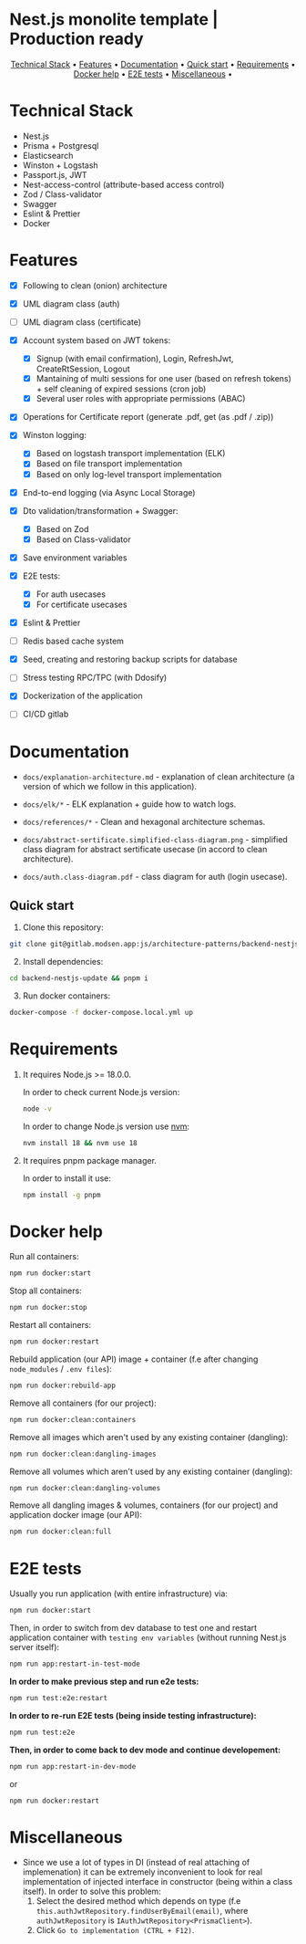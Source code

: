 # Nest.js monolite template | Production ready

<p align="center">
  <a href="#technical-stack">Technical Stack</a>  •
  <a href="#features">Features</a> •
  <a href="#documentation">Documentation</a>  •
  <a href="#quick-start">Quick start</a> •
  <a href="#requirements">Requirements</a> •
  <a href="#docker-help">Docker help</a> •
  <a href="#e2e-tests">E2E tests</a> •
  <a href="#miscellaneous">Miscellaneous</a> •
</p>


# Technical Stack

-   Nest.js
-   Prisma + Postgresql
-   Elasticsearch
-   Winston + Logstash
-   Passport.js, JWT 
-   Nest-access-control (attribute-based access control)
-   Zod / Class-validator
-   Swagger
-   Eslint & Prettier
-   Docker


# Features

-   [x] Following to clean (onion) architecture
-   [x] UML diagram class (auth)
-   [ ] UML diagram class (certificate)
-   [x] Account system based on JWT tokens:
    -   [x] Signup (with email confirmation), Login, RefreshJwt, CreateRtSession, Logout
    -   [x] Mantaining of multi sessions for one user (based on refresh tokens) + self cleaning of expired sessions (cron job)
    -   [x] Several user roles with appropriate permissions (ABAC)
-   [x] Operations for Certificate report (generate .pdf, get (as .pdf / .zip))
-   [x] Winston logging:
    -   [x] Based on logstash transport implementation (ELK)
    -   [x] Based on file transport implementation
    -   [x] Based on only log-level transport implementation
-   [x] End-to-end logging (via Async Local Storage)
-   [x] Dto validation/transformation + Swagger:
    -   [x] Based on Zod
    -   [x] Based on Class-validator   
-   [x] Save environment variables
-   [x] E2E tests:
    -   [x] For auth usecases
    -   [x] For certificate usecases
-   [x] Eslint & Prettier
-   [ ] Redis based cache system
-   [x] Seed, creating and restoring backup scripts for database
-   [ ] Stress testing RPC/TPC (with Ddosify)
-   [x] Dockerization of the application
-   [ ] CI/CD gitlab


# Documentation

- `docs/explanation-architecture.md` - explanation of clean architecture (a version of which we follow in this application).
- `docs/elk/*` - ELK explanation + guide how to watch logs.
- `docs/references/*` - Clean and hexagonal architecture schemas.

- `docs/abstract-sertificate.simplified-class-diagram.png` - simplified class diagram for abstract sertificate usecase (in accord to clean architecture).
- `docs/auth.class-diagram.pdf` - class diagram for auth (login usecase).


## Quick start

1. Clone this repository:
```bash
git clone git@gitlab.modsen.app:js/architecture-patterns/backend-nestjs-update.git
```

2. Install dependencies:
```bash
cd backend-nestjs-update && pnpm i
```

3. Run docker containers:
```bash
docker-compose -f docker-compose.local.yml up
```


# Requirements

1. It requires Node.js >= 18.0.0. 

	In order to check current Node.js version:
	```bash
	node -v
	```

	In order to change Node.js version use [nvm](https://github.com/nvm-sh/nvm):
	```bash
	nvm install 18 && nvm use 18
	```

2. It requires pnpm package manager. 
   
   In order to install it use:
	```bash
	npm install -g pnpm
	```

# Docker help

Run all containers:
```bash
npm run docker:start
```

Stop all containers:
```bash
npm run docker:stop
```

Restart all containers:
```bash
npm run docker:restart
```

Rebuild application (our API) image + container (f.e after changing `node_modules` / `.env files`):
```bash
npm run docker:rebuild-app
```

Remove all containers (for our project):
```bash
npm run docker:clean:containers
```

Remove all images which aren't used by any existing container (dangling):
```bash
npm run docker:clean:dangling-images
```

Remove all volumes which aren't used by any existing container (dangling):
```bash
npm run docker:clean:dangling-volumes
```

Remove all dangling images & volumes, containers (for our project) and application docker image (our API):
```bash
npm run docker:clean:full
```

# E2E tests

Usually you run application (with entire infrastructure) via:
```bash
npm run docker:start
```

Then, in order to switch from dev database to test one and restart application container with `testing env variables` (without running Nest.js server itself):
```bash
npm run app:restart-in-test-mode
```

**In order to make previous step and run e2e tests:**
```bash
npm run test:e2e:restart
```

**In order to re-run E2E tests (being inside testing infrastructure):**
```bash
npm run test:e2e
```

**Then, in order to come back to dev mode and continue developement:**
```bash
npm run app:restart-in-dev-mode
``` 
or 
```bash
npm run docker:restart
``` 

# Miscellaneous

- Since we use a lot of types in DI (instead of real attaching of implemenation) it can be extremely inconvenient to look for real implementation of injected interface in constructor (being within a class itself).
  In order to solve this problem: 
    1. Select the desired method which depends on type (f.e `this.authJwtRepository.findUserByEmail(email)`, where `authJwtRepository` is `IAuthJwtRepository<PrismaClient>`).
    2. Click `Go to implementation (CTRL + F12)`.

